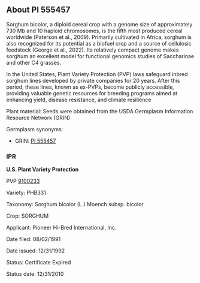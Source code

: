 About PI 555457 
---------------------
Sorghum bicolor, a diploid cereal crop with a genome size of approximately 730 Mb and 10 haploid chromosomes, is the fifth most produced cereal worldwide (Paterson et al., 2009). Primarily cultivated in Africa, sorghum is also recognized for its potential as a biofuel crop and a source of cellulosic feedstock (George et al., 2022). Its relatively compact genome makes sorghum an excellent model for functional genomics studies of Saccharinae and other C4 grasses.

In the United States, Plant Variety Protection (PVP) laws safeguard inbred sorghum lines developed by private companies for 20 years. After this period, these lines, known as ex-PVPs, become publicly accessible, providing valuable genetic resources for breeding programs aimed at enhancing yield, disease resistance, and climate resilience

Plant material: Seeds were obtained from the USDA Germplasm Information Resource Network (GRIN)

Germplasm synonyms:
* GRIN: [PI 555457](https://npgsweb.ars-grin.gov/gringlobal/accessiondetail.aspx?id=1450429)

### IPR
**U.S. Plant Variety Protection**

PVP [9100233](https://apps.ams.usda.gov/CMS/AdobeImages/009100233.pdf)

Variety: PHB331

Taxonomy: Sorghum bicolor (L.) Moench subsp. bicolor

Crop: SORGHUM

Applicant: Pioneer Hi-Bred International, Inc.

Date filed: 08/02/1991

Date issued: 12/31/1992

Status: Certificate Expired

Status date: 12/31/2010
